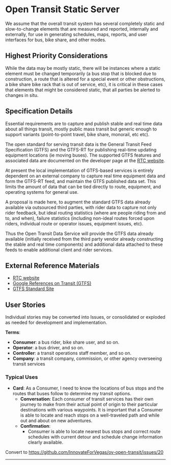 <!--
 Copyright (C) 2022 Innovate for Vegas Foundation
 
 This file is part of ov-open-transit.
 
 ov-open-transit is free software: you can redistribute it and/or modify
 it under the terms of the GNU General Public License as published by
 the Free Software Foundation, either version 3 of the License, or
 (at your option) any later version.
 
 ov-open-transit is distributed in the hope that it will be useful,
 but WITHOUT ANY WARRANTY; without even the implied warranty of
 MERCHANTABILITY or FITNESS FOR A PARTICULAR PURPOSE.  See the
 GNU General Public License for more details.
 
 You should have received a copy of the GNU General Public License
 along with ov-open-transit.  If not, see <http://www.gnu.org/licenses/>.
-->

# Open Transit Static Server

We assume that the overall transit system has several completely static and slow-to-change elements that are measured and reported, internally and externally, for use in generating schedules, maps, reports, and user interfaces for bus, bike share, and other modes.

## Highest Priority Considerations

While the data may be mostly static, there will be instances where a static element must be changed temporarily (a bus stop that is blocked due to construction, a route that is altered for a special event or other obstructions, a bike share bike rack that is out of service, etc), it is critical in these cases that elements that might be considered static, that all parties be alerted to changes in situ.

## Specification Details

Essential requirements are to capture and publish stable and real time data about all things transit, mostly public mass transit but generic enough to support variants (point-to-point travel, bike share, monorail, etc etc).

The open standard for serving transit data is the General Transit Feed Specification (GTFS) and the GTFS-RT for publishing real-time updating equipment locations (ie moving buses). The supported GTFS features and associated data are documented on the developer page at the [RTC website](https://www.rtcsnv.com/ways-to-travel/transit-services/for-developers/).

At present the local implementation of GTFS-based services is entirely dependent on an external company to capture real time equipment data and form the GTFS-RT feed, and maintain the GTFS published data set. This limits the amount of data that can be tied directly to route, equipment, and operating systems for general use.

A proposal is made here, to augment the standard GTFS data already available via outsourced third parties, with rider data to capture not only rider feedback, but ideal routing statistics (where are people riding from and to, and when), failure statistics (including non-ideal routes forced upon riders, individual route or operator issues, equipment issues, etc).

Thus the Open Transit Data Service will provide the GTFS data already available (initially received from the third party vendor already constructing the stable and real time components) and additional data attached to these feeds to enable additional client and rider services.

## External Reference Materials

- [RTC website](https://www.rtcsnv.com/ways-to-travel/transit-services/for-developers/)
- [Google References on Transit (GTFS)](https://developers.google.com/transit/site-map)
- [GTFS Standard Site](https://gtfs.org/)

## User Stories

Individual stories may be converted into Issues, or consolidated or exploded as needed for development and implementation.

**Terms**:

- **Consumer**: a bus rider, bike share user, and so on.
- **Operator**: a bus driver, and so on.
- **Controller**: a transit operations staff member, and so on.
- **Company**: a transit company, commission, or other agency overseeing transit services

### Typical Uses

- **Card**: As a Consumer, I need to know the locations of bus stops and the routes that buses follow to determine my transit options.
  - **Conversation**: Each consumer of transit services has their own journey to make from their actual point of origin to their particular destinations with various waypoints. It is important that a Consumer is able to locate and reach stops on a well-traveled path and while out and about on new adventures.
  - **Confirmation**:
    - Consumer is able to locate nearest bus stops and correct route schedules with current detour and schedule change information clearly available.

Convert to https://github.com/InnovateForVegas/ov-open-transit/issues/20

---
